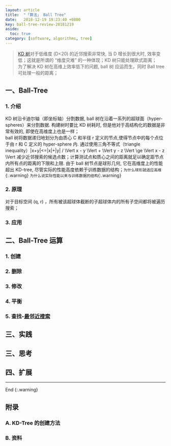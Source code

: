 ```yaml
---
layout: article
title:  "「算法」 Ball Tree"
date:   2018-12-19 19:23:40 +0800
key: ball-tree-review-20181219
aside:
  toc: true
category: [software, algorithms, tree]
---
```


>  [KD 树](/software/algorithms/tree/2018/12/18/2018-12-18-KD-Tree.html)对于低维度 (D<20) 的近邻搜索非常快, 当 D 增长到很大时, 效率变低；这就是所谓的 “维度灾难” 的一种体现；KD 树只能处理欧式距离；  
为了解决 KD 树在高维上效率低下的问题, ball 树 应运而生，同时 Ball tree 可处理一般的距离；  

## 一、Ball-Tree
### 1. 介绍  
KD 树沿卡迪尔轴（即坐标轴）分割数据, ball 树在沿着一系列的超球面（hyper-spheres）来分割数据. 构建树时要比 KD 树耗时, 但是他对于高结构化的数据是非常有效的, 即使在高维度上也是一样；  
ball 树将数据递归地划分为由质心 C 和半径 r 定义的节点,使得节点中的每个点位于由 r 和 C 定义的 hyper-sphere 内. 通过使用三角不等式（triangle inequality）|x+y|<=|x|+|y| / \Vert x - y \Vert + \Vert y - z \Vert \ge \Vert x - z \Vert 减少近邻搜索的候选点数；计算测试点和质心之间的距离就足以确定距节点内所有点的距离的下限和上限. 由于 ball 树节点是球形几何, 它在高维度上的性能超出 KD-tree, 尽管实际的性能高度依赖于训练数据的结构；`为什么球形就适应高维`{:.warning} `为什么说实际性能以来与训练数据的结构`{:.warning}  

### 2. 原理
对于目标空间 (q, r) ，所有被该超球体截断的子超球体内的所有子空间都将被遍历搜索；  

### 3. 应用

## 二、Ball-Tree 运算
### 1. 创建

### 2. 删除

### 3. 修改

### 4. 平衡  

### 5. 查找-[最邻近搜索](/ai/ml/ml_classify/2018/12/18/KNN.html)


## 三、实践

## 三、思考

## 四、扩展


-------------------  
 End
{:.warning}  

## 附录
### A. KD-Tree 的创建方法  

### B. 资料

[^1]:A. Dolatshah, Mohamad et al. “Ball*-tree: Efficient spatial indexing for constrained nearest-neighbor search in metric spaces.” 2015 [arXiv:1511.00628](https://arxiv.org/abs/1511.00628).   
[^2]: Liu, T., Moore, A.W., Gray, A.: [New algorithms for efficient high-dimensional
nonparametric classification](http://www.jmlr.org/papers/volume7/liu06a/liu06a.pdf). JMLR 7, 1135–1158 (2006).    
[^3]: Omohundro, S.M.: [Five balltree construction algorithms](http://www.icsi.berkeley.edu/ftp/global/pub/techreports/1989/tr-89-063.pdf). Tech. rep., ICSI Berkeley
(1989).  
